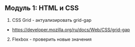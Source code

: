 
## Модуль 1: HTML и CSS

1. CSS Grid - актуализировать grid-gap
- https://developer.mozilla.org/ru/docs/Web/CSS/grid-gap

2. Flexbox - проверить новые значения
